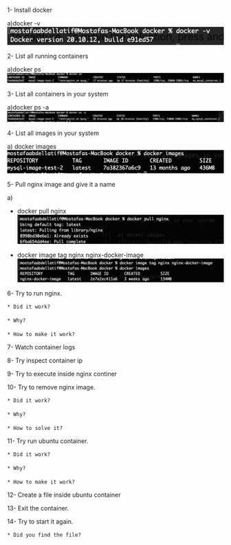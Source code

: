 1- Install docker

a)docker -v 
![docker -v](1.png "question 1")

2- List all running containers

a)docker ps
![docker ps](2.png "question 2")

3- List all containers in your system

a)docker ps -a
![docker ps -a](3.png "question 3")

4- List all images in your system

a) docker images
![docker images](4.png "question 4")

5- Pull nginx image and give it a name

a) 
- docker pull nginx
![docker pull nginx](5-1.png "question 5")

- docker image tag nginx nginx-docker-image
![docker image tag nginx nginx-docker-image](5-2.png "question 5")


6- Try to run nginx.

    * Did it work? 

    * Why?

    * How to make it work?

7- Watch container logs

8- Try inspect container ip

9- Try to execute inside nginx continer

10- Try to remove nginx image. 

    * Did it work? 

    * Why?

    * How to solve it?

11- Try run ubuntu container.

    * Did it work?  

    * Why?

    * How to make it work?

12- Create a file inside ubuntu container

13- Exit the container.

14- Try to start it again. 

    * Did you find the file?

